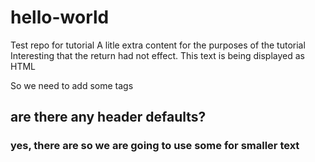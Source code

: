 # hello-world
Test repo for tutorial
A litle extra content for the purposes of the tutorial
Interesting that the <CR> return had not effect.  This text is being displayed as HTML
<P>
  So we need to add some tags
  <h2> are there any header defaults?</h2>
<P>
  <h3>yes, there are so we are going to use some for smaller text</h3>
